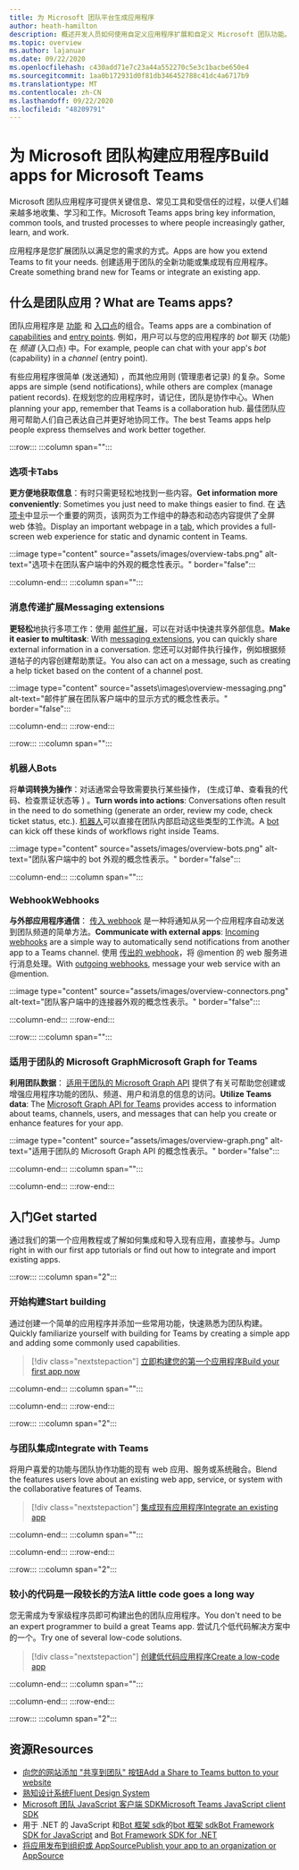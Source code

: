 ```yaml
---
title: 为 Microsoft 团队平台生成应用程序
author: heath-hamilton
description: 概述开发人员如何使用自定义应用程序扩展和自定义 Microsoft 团队功能。
ms.topic: overview
ms.author: lajanuar
ms.date: 09/22/2020
ms.openlocfilehash: c430add71e7c23a44a552270c5e3c1bacbe650e4
ms.sourcegitcommit: 1aa0b172931d0f81db346452788c41dc4a6717b9
ms.translationtype: MT
ms.contentlocale: zh-CN
ms.lasthandoff: 09/22/2020
ms.locfileid: "48209791"
---
```

# <a name="build-apps-for-microsoft-teams"></a><span data-ttu-id="3f5ea-103">为 Microsoft 团队构建应用程序</span><span class="sxs-lookup"><span data-stu-id="3f5ea-103">Build apps for Microsoft Teams</span></span>

<span data-ttu-id="3f5ea-104">Microsoft 团队应用程序可提供关键信息、常见工具和受信任的过程，以便人们越来越多地收集、学习和工作。</span><span class="sxs-lookup"><span data-stu-id="3f5ea-104">Microsoft Teams apps bring key information, common tools, and trusted processes to where people increasingly gather, learn, and work.</span></span>

<span data-ttu-id="3f5ea-105">应用程序是您扩展团队以满足您的需求的方式。</span><span class="sxs-lookup"><span data-stu-id="3f5ea-105">Apps are how you extend Teams to fit your needs.</span></span> <span data-ttu-id="3f5ea-106">创建适用于团队的全新功能或集成现有应用程序。</span><span class="sxs-lookup"><span data-stu-id="3f5ea-106">Create something brand new for Teams or integrate an existing app.</span></span>

## <a name="what-are-teams-apps"></a><span data-ttu-id="3f5ea-107">什么是团队应用？</span><span class="sxs-lookup"><span data-stu-id="3f5ea-107">What are Teams apps?</span></span>

<span data-ttu-id="3f5ea-108">团队应用程序是 [功能](concepts/capabilities-overview.md) 和 [入口点](concepts/extensibility-points.md)的组合。</span><span class="sxs-lookup"><span data-stu-id="3f5ea-108">Teams apps are a combination of [capabilities](concepts/capabilities-overview.md) and [entry points](concepts/extensibility-points.md).</span></span> <span data-ttu-id="3f5ea-109">例如，用户可以与您的应用程序的 *bot* 聊天 (功能) 在 *频道* (入口点) 中。</span><span class="sxs-lookup"><span data-stu-id="3f5ea-109">For example, people can chat with your app's *bot* (capability) in a *channel* (entry point).</span></span>

<span data-ttu-id="3f5ea-110">有些应用程序很简单 (发送通知) ，而其他应用则 (管理患者记录) 的复杂。</span><span class="sxs-lookup"><span data-stu-id="3f5ea-110">Some apps are simple (send notifications), while others are complex (manage patient records).</span></span> <span data-ttu-id="3f5ea-111">在规划您的应用程序时，请记住，团队是协作中心。</span><span class="sxs-lookup"><span data-stu-id="3f5ea-111">When planning your app, remember that Teams is a collaboration hub.</span></span> <span data-ttu-id="3f5ea-112">最佳团队应用可帮助人们自己表达自己并更好地协同工作。</span><span class="sxs-lookup"><span data-stu-id="3f5ea-112">The best Teams apps help people express themselves and work better together.</span></span>

:::row:::
   :::column span="":::

### <a name="tabs"></a><span data-ttu-id="3f5ea-113">选项卡</span><span class="sxs-lookup"><span data-stu-id="3f5ea-113">Tabs</span></span>

<span data-ttu-id="3f5ea-114">**更方便地获取信息**：有时只需更轻松地找到一些内容。</span><span class="sxs-lookup"><span data-stu-id="3f5ea-114">**Get information more conveniently**: Sometimes you just need to make things easier to find.</span></span> <span data-ttu-id="3f5ea-115">在 [选项卡](tabs/what-are-tabs.md)中显示一个重要的网页，该网页为工作组中的静态和动态内容提供了全屏 web 体验。</span><span class="sxs-lookup"><span data-stu-id="3f5ea-115">Display an important webpage in a [tab](tabs/what-are-tabs.md), which provides a full-screen web experience for static and dynamic content in Teams.</span></span>

:::image type="content" source="assets/images/overview-tabs.png" alt-text="选项卡在团队客户端中的外观的概念性表示。" border="false":::

   :::column-end:::
   :::column span="":::

### <a name="messaging-extensions"></a><span data-ttu-id="3f5ea-117">消息传递扩展</span><span class="sxs-lookup"><span data-stu-id="3f5ea-117">Messaging extensions</span></span>

<span data-ttu-id="3f5ea-118">**更轻松**地执行多项工作：使用 [邮件扩展](messaging-extensions/what-are-messaging-extensions.md)，可以在对话中快速共享外部信息。</span><span class="sxs-lookup"><span data-stu-id="3f5ea-118">**Make it easier to multitask**: With [messaging extensions](messaging-extensions/what-are-messaging-extensions.md), you can quickly share external information in a conversation.</span></span> <span data-ttu-id="3f5ea-119">您还可以对邮件执行操作，例如根据频道帖子的内容创建帮助票证。</span><span class="sxs-lookup"><span data-stu-id="3f5ea-119">You also can act on a message, such as creating a help ticket based on the content of a channel post.</span></span>

:::image type="content" source="assets\images\overview-messaging.png" alt-text="邮件扩展在团队客户端中的显示方式的概念性表示。" border="false":::

   :::column-end:::
:::row-end:::

:::row:::
   :::column span="":::

### <a name="bots"></a><span data-ttu-id="3f5ea-121">机器人</span><span class="sxs-lookup"><span data-stu-id="3f5ea-121">Bots</span></span>

<span data-ttu-id="3f5ea-122">将**单词转换为操作**：对话通常会导致需要执行某些操作， (生成订单、查看我的代码、检查票证状态等 ) 。</span><span class="sxs-lookup"><span data-stu-id="3f5ea-122">**Turn words into actions**: Conversations often result in the need to do something (generate an order, review my code, check ticket status, etc.).</span></span> <span data-ttu-id="3f5ea-123">[机器人](bots/what-are-bots.md)可以直接在团队内部启动这些类型的工作流。</span><span class="sxs-lookup"><span data-stu-id="3f5ea-123">A [bot](bots/what-are-bots.md) can kick off these kinds of workflows right inside Teams.</span></span>

:::image type="content" source="assets/images/overview-bots.png" alt-text="团队客户端中的 bot 外观的概念性表示。" border="false":::

   :::column-end:::
   :::column span="":::

### <a name="webhooks"></a><span data-ttu-id="3f5ea-125">Webhook</span><span class="sxs-lookup"><span data-stu-id="3f5ea-125">Webhooks</span></span>

<span data-ttu-id="3f5ea-126">**与外部应用程序通信**： [传入 webhook](webhooks-and-connectors/what-are-webhooks-and-connectors.md#incoming-webhooks) 是一种将通知从另一个应用程序自动发送到团队频道的简单方法。</span><span class="sxs-lookup"><span data-stu-id="3f5ea-126">**Communicate with external apps**: [Incoming webhooks](webhooks-and-connectors/what-are-webhooks-and-connectors.md#incoming-webhooks) are a simple way to automatically send notifications from another app to a Teams channel.</span></span> <span data-ttu-id="3f5ea-127">使用 [传出的 webhook](webhooks-and-connectors/what-are-webhooks-and-connectors.md#outgoing-webhooks)，将 @mention 的 web 服务进行消息处理。</span><span class="sxs-lookup"><span data-stu-id="3f5ea-127">With [outgoing webhooks](webhooks-and-connectors/what-are-webhooks-and-connectors.md#outgoing-webhooks), message your web service with an @mention.</span></span>

:::image type="content" source="assets/images/overview-connectors.png" alt-text="团队客户端中的连接器外观的概念性表示。" border="false":::

   :::column-end:::
:::row-end:::

:::row:::
   :::column span="":::

### <a name="microsoft-graph-for-teams"></a><span data-ttu-id="3f5ea-129">适用于团队的 Microsoft Graph</span><span class="sxs-lookup"><span data-stu-id="3f5ea-129">Microsoft Graph for Teams</span></span>

<span data-ttu-id="3f5ea-130">**利用团队数据**： [适用于团队的 Microsoft Graph API](https://docs.microsoft.com/graph/teams-concept-overview) 提供了有关可帮助您创建或增强应用程序功能的团队、频道、用户和消息的信息的访问。</span><span class="sxs-lookup"><span data-stu-id="3f5ea-130">**Utilize Teams data**: The [Microsoft Graph API for Teams](https://docs.microsoft.com/graph/teams-concept-overview) provides access to information about teams, channels, users, and messages that can help you create or enhance features for your app.</span></span>

:::image type="content" source="assets/images/overview-graph.png" alt-text="适用于团队的 Microsoft Graph API 的概念性表示。" border="false":::

   :::column-end:::
   :::column span="":::

   :::column-end:::
:::row-end:::

## <a name="get-started"></a><span data-ttu-id="3f5ea-132">入门</span><span class="sxs-lookup"><span data-stu-id="3f5ea-132">Get started</span></span>

<span data-ttu-id="3f5ea-133">通过我们的第一个应用教程或了解如何集成和导入现有应用，直接参与。</span><span class="sxs-lookup"><span data-stu-id="3f5ea-133">Jump right in with our first app tutorials or find out how to integrate and import existing apps.</span></span>

:::row:::
   :::column span="2":::

### <a name="start-building"></a><span data-ttu-id="3f5ea-134">开始构建</span><span class="sxs-lookup"><span data-stu-id="3f5ea-134">Start building</span></span>

   <span data-ttu-id="3f5ea-135">通过创建一个简单的应用程序并添加一些常用功能，快速熟悉为团队构建。</span><span class="sxs-lookup"><span data-stu-id="3f5ea-135">Quickly familiarize yourself with building for Teams by creating a simple app and adding some commonly used capabilities.</span></span>

   > [!div class="nextstepaction"]
   > [<span data-ttu-id="3f5ea-136">立即构建您的第一个应用程序</span><span class="sxs-lookup"><span data-stu-id="3f5ea-136">Build your first app now</span></span>](build-your-first-app/build-first-app-overview.md)

   :::column-end:::
   :::column span="":::

   :::column-end:::
:::row-end:::

:::row:::
   :::column span="2":::

### <a name="integrate-with-teams"></a><span data-ttu-id="3f5ea-137">与团队集成</span><span class="sxs-lookup"><span data-stu-id="3f5ea-137">Integrate with Teams</span></span>

   <span data-ttu-id="3f5ea-138">将用户喜爱的功能与团队协作功能的现有 web 应用、服务或系统融合。</span><span class="sxs-lookup"><span data-stu-id="3f5ea-138">Blend the features users love about an existing web app, service, or system with the collaborative features of Teams.</span></span>

   > [!div class="nextstepaction"]
   > [<span data-ttu-id="3f5ea-139">集成现有应用程序</span><span class="sxs-lookup"><span data-stu-id="3f5ea-139">Integrate an existing app</span></span>](samples/integrating-web-apps.md)

   :::column-end:::
   :::column span="":::

   :::column-end:::
:::row-end:::

:::row:::
   :::column span="2":::

### <a name="a-little-code-goes-a-long-way"></a><span data-ttu-id="3f5ea-140">较小的代码是一段较长的方法</span><span class="sxs-lookup"><span data-stu-id="3f5ea-140">A little code goes a long way</span></span>

   <span data-ttu-id="3f5ea-141">您无需成为专家级程序员即可构建出色的团队应用程序。</span><span class="sxs-lookup"><span data-stu-id="3f5ea-141">You don't need to be an expert programmer to build a great Teams app.</span></span> <span data-ttu-id="3f5ea-142">尝试几个低代码解决方案中的一个。</span><span class="sxs-lookup"><span data-stu-id="3f5ea-142">Try one of several low-code solutions.</span></span>

   > [!div class="nextstepaction"]
   > [<span data-ttu-id="3f5ea-143">创建低代码应用程序</span><span class="sxs-lookup"><span data-stu-id="3f5ea-143">Create a low-code app</span></span>](samples/teams-low-code-solutions.md)

   :::column-end:::
   :::column span="":::

   :::column-end:::
:::row-end:::

:::row:::
   :::column span="2":::

## <a name="resources"></a><span data-ttu-id="3f5ea-144">资源</span><span class="sxs-lookup"><span data-stu-id="3f5ea-144">Resources</span></span>

* [<span data-ttu-id="3f5ea-145">向您的网站添加 "共享到团队" 按钮</span><span class="sxs-lookup"><span data-stu-id="3f5ea-145">Add a Share to Teams button to your website</span></span>](concepts/build-and-test/share-to-teams.md)
* [<span data-ttu-id="3f5ea-146">熟知设计系统</span><span class="sxs-lookup"><span data-stu-id="3f5ea-146">Fluent Design System</span></span>](https://fluentsite.z22.web.core.windows.net/)
* [<span data-ttu-id="3f5ea-147">Microsoft 团队 JavaScript 客户端 SDK</span><span class="sxs-lookup"><span data-stu-id="3f5ea-147">Microsoft Teams JavaScript client SDK</span></span>](https://docs.microsoft.com/javascript/api/@microsoft/teams-js/?view=msteams-client-js-latest&preserve-view=true)
* <span data-ttu-id="3f5ea-148">用于 .NET 的 JavaScript 和[Bot 框架 sdk](https://github.com/Microsoft/botbuilder-dotnet/)的[bot 框架 sdk](https://github.com/Microsoft/botbuilder-js)</span><span class="sxs-lookup"><span data-stu-id="3f5ea-148">[Bot Framework SDK for JavaScript](https://github.com/Microsoft/botbuilder-js) and [Bot Framework SDK for .NET](https://github.com/Microsoft/botbuilder-dotnet/)</span></span>
* [<span data-ttu-id="3f5ea-149">将应用发布到组织或 AppSource</span><span class="sxs-lookup"><span data-stu-id="3f5ea-149">Publish your app to an organization or AppSource</span></span>](concepts/deploy-and-publish/overview.md)
